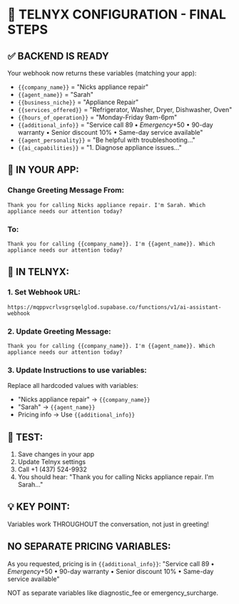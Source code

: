 # 🎯 TELNYX CONFIGURATION - FINAL STEPS

## ✅ BACKEND IS READY

Your webhook now returns these variables (matching your app):
- `{{company_name}}` = "Nicks appliance repair"
- `{{agent_name}}` = "Sarah"
- `{{business_niche}}` = "Appliance Repair"
- `{{services_offered}}` = "Refrigerator, Washer, Dryer, Dishwasher, Oven"
- `{{hours_of_operation}}` = "Monday-Friday 9am-6pm"
- `{{additional_info}}` = "Service call $89 • Emergency +$50 • 90-day warranty • Senior discount 10% • Same-day service available"
- `{{agent_personality}}` = "Be helpful with troubleshooting..."
- `{{ai_capabilities}}` = "1. Diagnose appliance issues..."

## 📝 IN YOUR APP:

### Change Greeting Message From:
```
Thank you for calling Nicks appliance repair. I'm Sarah. Which appliance needs our attention today?
```

### To:
```
Thank you for calling {{company_name}}. I'm {{agent_name}}. Which appliance needs our attention today?
```

## 🔧 IN TELNYX:

### 1. Set Webhook URL:
```
https://mqppvcrlvsgrsqelglod.supabase.co/functions/v1/ai-assistant-webhook
```

### 2. Update Greeting Message:
```
Thank you for calling {{company_name}}. I'm {{agent_name}}. Which appliance needs our attention today?
```

### 3. Update Instructions to use variables:
Replace all hardcoded values with variables:
- "Nicks appliance repair" → `{{company_name}}`
- "Sarah" → `{{agent_name}}`
- Pricing info → Use `{{additional_info}}`

## 🧪 TEST:
1. Save changes in your app
2. Update Telnyx settings
3. Call +1 (437) 524-9932
4. You should hear: "Thank you for calling Nicks appliance repair. I'm Sarah..."

## 💡 KEY POINT:
Variables work THROUGHOUT the conversation, not just in greeting!

## NO SEPARATE PRICING VARIABLES:
As you requested, pricing is in `{{additional_info}}`:
"Service call $89 • Emergency +$50 • 90-day warranty • Senior discount 10% • Same-day service available"

NOT as separate variables like diagnostic_fee or emergency_surcharge.